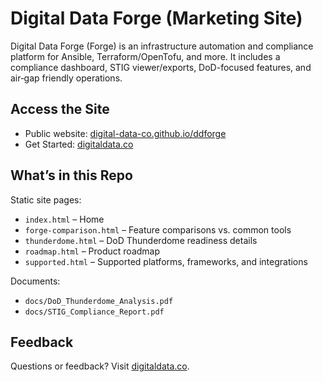 # Digital Data Forge (Marketing Site)

Digital Data Forge (Forge) is an infrastructure automation and compliance platform for Ansible, Terraform/OpenTofu, and more. It includes a compliance dashboard, STIG viewer/exports, DoD-focused features, and air‑gap friendly operations.

## Access the Site

- Public website: [digital-data-co.github.io/ddforge](https://digital-data-co.github.io/ddforge/)
- Get Started: [digitaldata.co](https://digitaldata.co)

## What’s in this Repo

Static site pages:
- `index.html` – Home
- `forge-comparison.html` – Feature comparisons vs. common tools
- `thunderdome.html` – DoD Thunderdome readiness details
- `roadmap.html` – Product roadmap
- `supported.html` – Supported platforms, frameworks, and integrations

Documents:
- `docs/DoD_Thunderdome_Analysis.pdf`
- `docs/STIG_Compliance_Report.pdf`

## Feedback

Questions or feedback? Visit [digitaldata.co](https://digitaldata.co).
